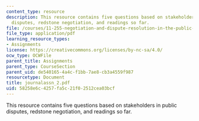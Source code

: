 ```yaml
---
content_type: resource
description: This resource contains five questions based on stakeholders in public
  disputes, redstone negotiation, and readings so far.
file: /courses/11-255-negotiation-and-dispute-resolution-in-the-public-sector-spring-2005/58258e6c4257fa5c21f02512cea03bcf_journalassn_2.pdf
file_type: application/pdf
learning_resource_types:
- Assignments
license: https://creativecommons.org/licenses/by-nc-sa/4.0/
ocw_type: OCWFile
parent_title: Assignments
parent_type: CourseSection
parent_uid: de540165-4a4c-f1bb-7ae8-cb3a4559f987
resourcetype: Document
title: journalassn_2.pdf
uid: 58258e6c-4257-fa5c-21f0-2512cea03bcf
---
```

This resource contains five questions based on stakeholders in public disputes, redstone negotiation, and readings so far.